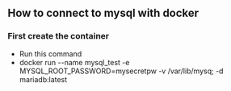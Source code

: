 ## How to connect to mysql with docker

### First create the container
* Run this command
* docker run --name mysql_test -e MYSQL_ROOT_PASSWORD=mysecretpw -v /var/lib/mysq; -d mariadb:latest
